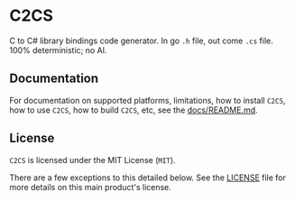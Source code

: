 # C2CS

C to C# library bindings code generator. In go `.h` file, out come `.cs` file. 100% deterministic; no AI.

## Documentation

For documentation on supported platforms, limitations, how to install `C2CS`, how to use `C2CS`, how to build `C2CS`, etc, see the [docs/README.md](docs/README.md).

## License

`C2CS` is licensed under the MIT License (`MIT`).

There are a few exceptions to this detailed below. See the [LICENSE](LICENSE) file for more details on this main
product's license.

